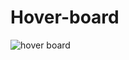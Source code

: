 # Hover-board

![hover board](https://user-images.githubusercontent.com/101713038/173663611-9994baea-9ad8-489f-91e4-d12c01f78856.jpeg)
